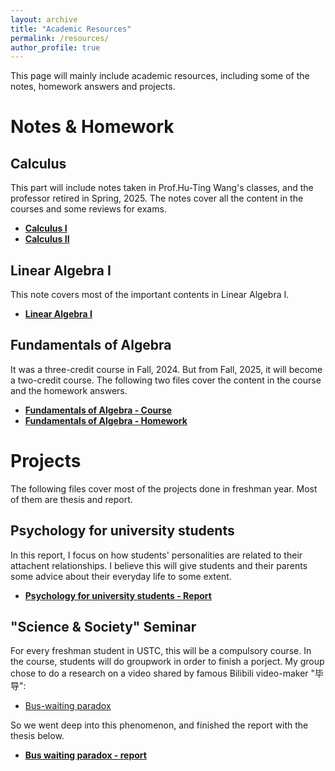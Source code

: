 ```yaml
---
layout: archive
title: "Academic Resources"
permalink: /resources/
author_profile: true
---
```


This page will mainly include academic resources, including some of the notes, homework answers and projects.<br>

# Notes & Homework 
## Calculus
This part will include notes taken in Prof.Hu-Ting Wang's classes, and the professor retired in Spring, 2025. The notes cover all the content in the courses and some reviews for exams.<br>
- **[Calculus I](https://ccbb0530.github.io/files/CalculusI.pdf)**<br>
- **[Calculus II](https://ccbb0530.github.io/files/CalculusII.pdf)**<br>

## Linear Algebra I 
This note covers most of the important contents in Linear Algebra I.<br>
- **[Linear Algebra I](https://ccbb0530.github.io/files/LinearAlgebraI.pdf)**

## Fundamentals of Algebra 
It was a three-credit course in Fall, 2024. But from Fall, 2025, it will become a two-credit course. The following two files cover the content in the course and the homework answers.<br>
- **[Fundamentals of Algebra - Course](https://ccbb0530.github.io/files/Algebra1-course.pdf)**<br>
- **[Fundamentals of Algebra - Homework](https://ccbb0530.github.io/files/Algebra1-homework.pdf)**<br>

# Projects
The following files cover most of the projects done in freshman year. Most of them are thesis and report.
## Psychology for university students
In this report, I focus on how students' personalities are related to their attachent relationships. I believe this will give students and their parents some advice about their everyday life to some extent.<br>
- **[Psychology for university students - Report](https://ccbb0530.github.io/files/Psychology-report.docx)**

## "Science & Society" Seminar
For every freshman student in USTC, this will be a compulsory course. In the course, students will do groupwork in order to finish a porject. My group chose to do a research on a video shared by famous Bilibili video-maker "毕导":<br>
- [Bus-waiting paradox](https://www.bilibili.com/video/BV1PE421w7jL)<br>

So we went deep into this phenomenon, and finished the report with the thesis below.<br>
- **[Bus waiting paradox - report](https://ccbb0530.github.io/files/buswaitingparadox.pdf)**